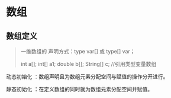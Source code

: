 # 数组

## 数组定义

> 一维数组的 声明方式：type var[] 或 type[] var；
>
> int a[];
> int[] a1;
> double b[];
> String[] c; //引用类型变量数组

动态初始化 ：数组声明且为数组元素分配空间与赋值的操作分开进行。

静态初始化 ：在定义数组的同时就为数组元素分配空间并赋值。
